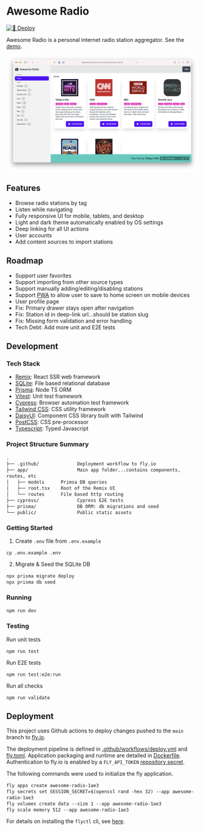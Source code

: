 # Awesome Radio

[![🚀 Deploy](https://github.com/wmluke/awesome-radio/actions/workflows/deploy.yml/badge.svg?branch=main)](https://github.com/wmluke/awesome-radio/actions/workflows/deploy.yml)

Awesome Radio is a personal internet radio station aggregator. See the [demo](https://awesome-radio-1ae3.fly.dev).

![Screenshot](screenshot.png)

## Features

* Browse radio stations by tag
* Listen while navigating
* Fully responsive UI for mobile, tablets, and desktop
* Light and dark theme automatically enabled by OS settings
* Deep linking for all UI actions
* User accounts
* Add content sources to import stations

## Roadmap

* Support user favorites
* Support importing from other source types
* Support manually adding/editing/disabling stations
* Support [PWA](https://web.dev/progressive-web-apps/) to allow user to save to home screen on mobile devices
* User profile page
* Fix: Primary drawer stays open after navigation
* Fix: Station id in deep-link url...should be station slug
* Fix: Missing form validation and error handling
* Tech Debt: Add more unit and E2E tests

## Development

### Tech Stack

* [Remix](https://remix.run): React SSR web framework
* [SQLite](https://www.sqlite.org): File based relational database
* [Prisma](https://www.prisma.io/): Node TS ORM
* [Vitest](https://vitest.dev): Unit test framework
* [Cypress](https://www.cypress.io): Browser automation test framework
* [Tailwind CSS](https://tailwindcss.com): CSS utility framework
* [DaisyUI](https://daisyui.com/): Component CSS library built with Tailwind
* [PostCSS](https://postcss.org): CSS pre-processor
* [Typescript](https://www.typescriptlang.org/): Typed Javascript

### Project Structure Summary

```
.
├── .github/              Deployment workflow to fly.io    
├── app/                  Main app folder...contains components, routes, etc   
│   ├── models      Primsa DB queries
│   ├── root.tsx    Root of the Remix UI
│   └── routes      File based http routing         
├── cypress/              Cypress E2E tests 
├── prisma/               DB ORM: db migrations and seed
└── public/               Public static assets
```

### Getting Started

1. Create `.env` file from `.env.example`

```shell
cp .env.example .env
```

2. Migrate & Seed the SQLite DB

```shell
npx prisma migrate deploy
npx prisma db seed
```

### Running

```shell
npm run dev
```

### Testing

Run unit tests

```shell
npm run test
```

Run E2E tests

```shell
npm run test:e2e:run
```

Run all checks

```shell
npm run validate
```

## Deployment

This project uses Github actions to deploy changes pushed to the `main` branch to [fly.io](https://fly.io).

The deployment pipeline is defined in [.github/workflows/deploy.yml](.github/workflows/deploy.yml)
and [fly.toml](fly.toml). Application packaging and runtime are detailed in [Dockerfile](Dockerfile). Authentication to
fly.io is enabled by
a `FLY_API_TOKEN` [repository secret](https://docs.github.com/en/actions/security-guides/encrypted-secrets#creating-encrypted-secrets-for-a-repository).

The following commands were used to initialize the fly application.

```shell
fly apps create awesome-radio-1ae3
fly secrets set SESSION_SECRET=$(openssl rand -hex 32) --app awesome-radio-1ae3
fly volumes create data --size 1 --app awesome-radio-1ae3
fly scale memory 512 --app awesome-radio-1ae3
```

For details on installing the `flyctl` cli, see [here](https://fly.io/docs/hands-on/install-flyctl/).
